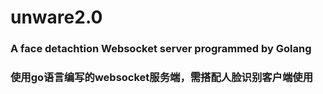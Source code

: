 # unware2.0
### A face detachtion Websocket server programmed by Golang
### 使用go语言编写的websocket服务端，需搭配人脸识别客户端使用

